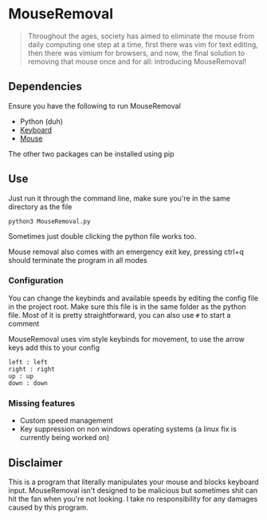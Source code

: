 # MouseRemoval

> Throughout the ages, society has aimed to eliminate the mouse from daily computing one step at a time, first there was vim for text editing, then there was vimium for browsers, and now, the final solution to removing that mouse once and for all: introducing MouseRemoval!

## Dependencies
Ensure you have the following to run MouseRemoval
- Python (duh)
- [Keyboard](https://pypi.org/project/keyboard/)
- [Mouse](https://pypi.org/project/mouse/)

The other two packages can be installed using pip

## Use
Just run it through the command line, make sure you're in the same directory as the file
```
python3 MouseRemoval.py
```

Sometimes just double clicking the python file works too. 

Mouse removal also comes with an emergency exit key, pressing <key>ctrl+q</key> should terminate the program in all modes

### Configuration
You can change the keybinds and available speeds by editing the config file in the project root. Make sure this file is in the same folder as the python file.
Most of it is pretty straightforward, you can also use `#` to start a comment

MouseRemoval uses vim style keybinds for movement, to use the arrow keys add this to your config
```
left : left
right : right
up : up
down : down 
```

### Missing features
- Custom speed management
- Key suppression on non windows operating systems (a linux fix is currently being worked on)

## Disclaimer
This is a program that literally manipulates your mouse and blocks keyboard input. MouseRemoval isn't designed to be malicious but sometimes shit can hit the fan when you're not looking. I take no responsibility for any damages caused by this program.
